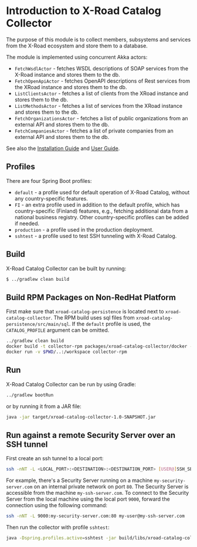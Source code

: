 # Introduction to X-Road Catalog Collector

The purpose of this module is to collect members, subsystems and services from the X-Road ecosystem and store them to 
a database. 

The module is implemented using concurrent Akka actors: 

* `FetchWsdlActor` - fetches WSDL descriptions of SOAP services from the X-Road instance and stores them to the db.
* `FetchOpenApiActor` - fetches OpenAPI descriptions of Rest services from the XRoad instance and stores them to the db.
* `ListClientsActor` - fetches a list of clients from the XRoad instance and stores them to the db.
* `ListMethodsActor` - fetches a list of services from the XRoad instance and stores them to the db.
* `FetchOrganizationsActor` - fetches a list of public organizations from an external API and stores them to the db.
* `FetchCompaniesActor` - fetches a list of private companies from an external API and stores them to the db.

See also the [Installation Guide](../doc/xroad_catalog_installation_guide.md) and
[User Guide](../doc/xroad_catalog_user_guide.md).

## Profiles

There are four Spring Boot profiles:

* `default` - a profile used for default operation of X-Road Catalog, without any country-specific features.
* `FI` - an extra profile used in addition to the default profile, which has country-specific (Finland) features, e.g.,
  fetching additional data from a national business registry. Other country-specific profiles can be added if needed.
* `production` - a profile used in the production deployment.
* `sshtest` - a profile used to test SSH tunneling with X-Road Catalog.

## Build

X-Road Catalog Collector can be built by running:

```bash
$ ../gradlew clean build
```

## Build RPM Packages on Non-RedHat Platform

First make sure that `xroad-catalog-persistence` is located next to `xroad-catalog-collector`. The RPM build uses sql
files from `xroad-catalog-persistence/src/main/sql`. If the `default` profile is used, the `CATALOG_PROFILE` argument
can be omitted.

```bash
../gradlew clean build
docker build -t collector-rpm packages/xroad-catalog-collector/docker --build-arg CATALOG_PROFILE=<PROFILE>
docker run -v $PWD/..:/workspace collector-rpm
```

## Run

X-Road Catalog Collector can be run by using Gradle:

```bash
../gradlew bootRun
```

or by running it from a JAR file:

```bash
java -jar target/xroad-catalog-collector-1.0-SNAPSHOT.jar
```

## Run against a remote Security Server over an SSH tunnel

First create an ssh tunnel to a local port:

```bash
ssh -nNT -L <LOCAL_PORT>:<DESTINATION>:<DESTINATION_PORT> [USER@]SSH_SERVER
```

For example, there's a Security Server running on a machine `my-security-server.com` on an internal private network on
port `80`. The Security Server is accessible from the machine `my-ssh-server.com`. To connect to the Security Server from
the local machine using the local port `9000`, forward the connection using the following command:

```bash
ssh -nNT -L 9000:my-security-server.com:80 my-user@my-ssh-server.com
```

Then run the collector with profile `sshtest`:

```bash
java -Dspring.profiles.active=sshtest -jar build/libs/xroad-catalog-collector.jar --spring.config.name=collector,catalogdb
```
